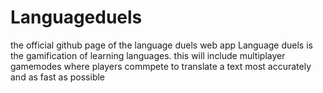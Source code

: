 # Languageduels
the official github page of the language duels web app
Language duels is the gamification of learning languages. 
this will include multiplayer gamemodes where players commpete to translate a text most accurately and as fast as possible 
